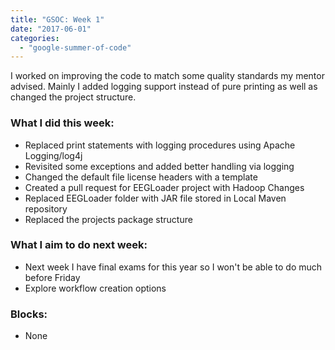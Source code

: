 ```yaml
---
title: "GSOC: Week 1"
date: "2017-06-01"
categories: 
  - "google-summer-of-code"
---
```


I worked on improving the code to match some quality standards my mentor advised. Mainly I added logging support instead of pure printing as well as changed the project structure.  
  

### What I did this week:

- Replaced print statements with logging procedures using Apache Logging/log4j
- Revisited some exceptions and added better handling via logging 
- Changed the default file license headers with a template
- Created a pull request for EEGLoader project with Hadoop Changes
- Replaced EEGLoader folder with JAR file stored in Local Maven repository
- Replaced the projects package structure

### What I aim to do next week:

- Next week I have final exams for this year so I won't be able to do much before Friday
- Explore workflow creation options

### Blocks:

- None

